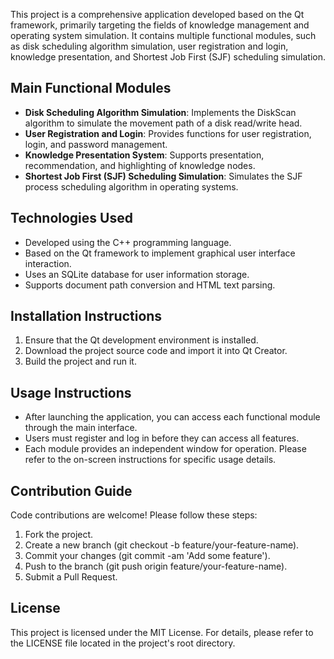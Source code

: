 This project is a comprehensive application developed based on the Qt framework, primarily targeting the fields of knowledge management and operating system simulation. It contains multiple functional modules, such as disk scheduling algorithm simulation, user registration and login, knowledge presentation, and Shortest Job First (SJF) scheduling simulation.

## Main Functional Modules

- **Disk Scheduling Algorithm Simulation**: Implements the DiskScan algorithm to simulate the movement path of a disk read/write head.
- **User Registration and Login**: Provides functions for user registration, login, and password management.
- **Knowledge Presentation System**: Supports presentation, recommendation, and highlighting of knowledge nodes.
- **Shortest Job First (SJF) Scheduling Simulation**: Simulates the SJF process scheduling algorithm in operating systems.

## Technologies Used

- Developed using the C++ programming language.
- Based on the Qt framework to implement graphical user interface interaction.
- Uses an SQLite database for user information storage.
- Supports document path conversion and HTML text parsing.

## Installation Instructions

1. Ensure that the Qt development environment is installed.
2. Download the project source code and import it into Qt Creator.
3. Build the project and run it.

## Usage Instructions

- After launching the application, you can access each functional module through the main interface.
- Users must register and log in before they can access all features.
- Each module provides an independent window for operation. Please refer to the on-screen instructions for specific usage details.

## Contribution Guide

Code contributions are welcome! Please follow these steps:

1. Fork the project.
2. Create a new branch (git checkout -b feature/your-feature-name).
3. Commit your changes (git commit -am 'Add some feature').
4. Push to the branch (git push origin feature/your-feature-name).
5. Submit a Pull Request.

## License

This project is licensed under the MIT License. For details, please refer to the LICENSE file located in the project's root directory.